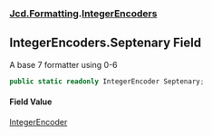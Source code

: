 ### [Jcd.Formatting](Jcd.Formatting.md 'Jcd.Formatting').[IntegerEncoders](Jcd.Formatting.IntegerEncoders.md 'Jcd.Formatting.IntegerEncoders')

## IntegerEncoders.Septenary Field

A base 7 formatter using 0-6

```csharp
public static readonly IntegerEncoder Septenary;
```

#### Field Value
[IntegerEncoder](Jcd.Formatting.IntegerEncoder.md 'Jcd.Formatting.IntegerEncoder')
